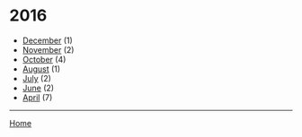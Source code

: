 # 2016

  * [December](./2016-12.md) (1)
  * [November](./2016-11.md) (2)
  * [October](./2016-10.md) (4)
  * [August](./2016-08.md) (1)
  * [July](./2016-07.md) (2)
  * [June](./2016-06.md) (2)
  * [April](./2016-04.md) (7)

----

[Home](../)
